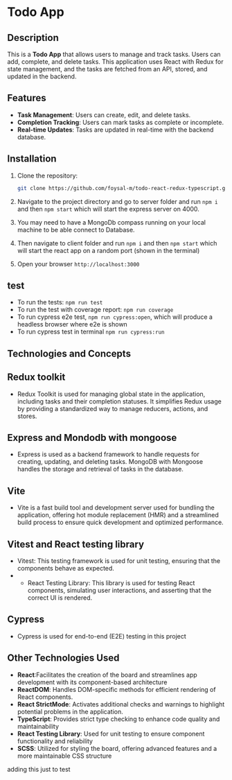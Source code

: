 # Todo App

## Description

This is a **Todo App** that allows users to manage and track tasks. Users can add, complete, and delete tasks. This application uses React with Redux for state management, and the tasks are fetched from an API, stored, and updated in the backend.

## Features

- **Task Management**: Users can create, edit, and delete tasks.
- **Completion Tracking**: Users can mark tasks as complete or incomplete.
- **Real-time Updates**: Tasks are updated in real-time with the backend database.

## Installation

1. Clone the repository:

   ```bash
   git clone https://github.com/foysal-m/todo-react-redux-typescript.git
   ```

2. Navigate to the project directory and go to server folder and run `npm i` and then `npm start` which will start the express server on 4000.

3. You may need to have a MongoDb compass running on your local machine to be able connect to Database.

4. Then navigate to client folder and run `npm i` and then `npm start` which will start the react app on a random port (shown in the terminal)

5. Open your browser `http://localhost:3000`

## test

- To run the tests: `npm run test`
- To run the test with coverage report: `npm run coverage`
- To run cypress e2e test, `npm run cypress:open`, which will produce a headless browser where e2e is shown
- To run cypress test in terminal `npm run cypress:run`

## Technologies and Concepts

## Redux toolkit

- Redux Toolkit is used for managing global state in the application, including tasks and their completion statuses. It simplifies Redux usage by providing a standardized way to manage reducers, actions, and stores.

## Express and Mondodb with mongoose

- Express is used as a backend framework to handle requests for creating, updating, and deleting tasks. MongoDB with Mongoose handles the storage and retrieval of tasks in the database.

## Vite

- Vite is a fast build tool and development server used for bundling the application, offering hot module replacement (HMR) and a streamlined build process to ensure quick development and optimized performance.

## Vitest and React testing library

- Vitest: This testing framework is used for unit testing, ensuring that the components behave as expected.
- - React Testing Library: This library is used for testing React components, simulating user interactions, and asserting that the correct UI is rendered.

## Cypress

- Cypress is used for end-to-end (E2E) testing in this project

## Other Technologies Used

- **React**:Facilitates the creation of the board and streamlines app development with its component-based architecture
- **ReactDOM**: Handles DOM-specific methods for efficient rendering of React components.
- **React StrictMode**: Activates additional checks and warnings to highlight potential problems in the application.
- **TypeScript**: Provides strict type checking to enhance code quality and maintainability
- **React Testing Library**: Used for unit testing to ensure component functionality and reliability
- **SCSS**: Utilized for styling the board, offering advanced features and a more maintainable CSS structure

adding this just to test
